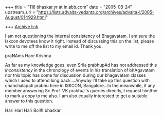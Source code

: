+++
title = "118 bhaskar.yr at in.abb.com"
date = "2005-08-24"
upstream_url = "https://lists.advaita-vedanta.org/archives/advaita-l/2005-August/014929.html"

+++
[Archive link](https://lists.advaita-vedanta.org/archives/advaita-l/2005-August/014929.html)


I am not questioning the internal
consistency of Bhagavatam.  I am sure the Iskcon devotees
know it right.   Instead of discussing this on the list,
please write to me off the list to my email id.  Thank you.


praNAms
Hare Krishna

As far as my knowledge goes,  even Srila  prabhupAd has not addressed this
*inconsistency* in the chronology of events in his translation of
bhAgavatam nor this topic has come for discussion during our bhagavatam
classes which I used to attend long back....Anyway I'll take up this
question with chanchalapati prabhu here in ISKCON, Bangalore...In the
meanwhile, if any member answering Sri Prof. VK prabhuji's queries
directly, I request him/her to mark a copy to me also.  I am also equally
interested to get a suitable answer to this question.

Hari Hari Hari Bol!!!
bhaskar



